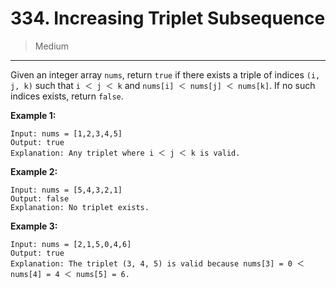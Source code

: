 # 334. Increasing Triplet Subsequence

> Medium

------

Given an integer array `nums`, return `true` if there exists a triple of indices `(i, j, k)` such that `i ＜ j ＜ k` and `nums[i] ＜ nums[j] ＜ nums[k]`. If no such indices exists, return `false`.

**Example 1:**

```
Input: nums = [1,2,3,4,5]
Output: true
Explanation: Any triplet where i ＜ j ＜ k is valid.
```

**Example 2:**

```
Input: nums = [5,4,3,2,1]
Output: false
Explanation: No triplet exists.
```

**Example 3:**

```
Input: nums = [2,1,5,0,4,6]
Output: true
Explanation: The triplet (3, 4, 5) is valid because nums[3] = 0 ＜ nums[4] = 4 ＜ nums[5] = 6.
```